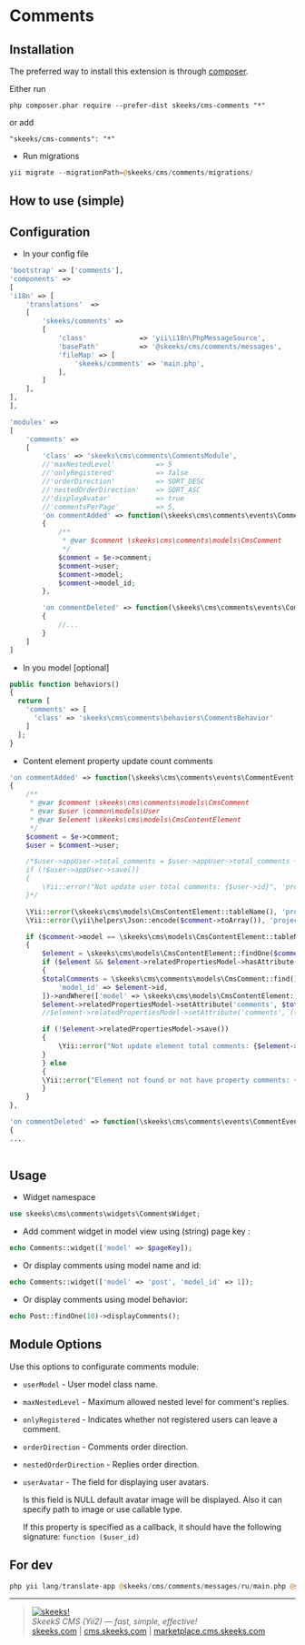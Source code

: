 Comments
===================================

Installation
------------

The preferred way to install this extension is through [composer](http://getcomposer.org/download/).

Either run

```
php composer.phar require --prefer-dist skeeks/cms-comments "*"
```

or add

```
"skeeks/cms-comments": "*"
```

- Run migrations

```php
yii migrate --migrationPath=@skeeks/cms/comments/migrations/
```

How to use (simple)
----------


Configuration
------

- In your config file

```php
'bootstrap' => ['comments'],
'components' =>
[
'i18n' => [
    'translations'  =>
    [
        'skeeks/comments' =>
        [
            'class'             => 'yii\i18n\PhpMessageSource',
            'basePath'          => '@skeeks/cms/comments/messages',
            'fileMap' => [
                'skeeks/comments' => 'main.php',
            ],
        ]
    ],
],
],

'modules' =>
[
	'comments' =>
	[
	    'class' => 'skeeks\cms\comments\CommentsModule',
	    //'maxNestedLevel'          => 5
        //'onlyRegistered'          => false
        //'orderDirection'          => SORT_DESC
        //'nestedOrderDirection'    => SORT_ASC
        //'displayAvatar'           => true
        //'commentsPerPage'         => 5,
        'on commentAdded' => function(\skeeks\cms\comments\events\CommentEvent $e)
        {
            /**
             * @var $comment \skeeks\cms\comments\models\CmsComment
             */
            $comment = $e->comment;
            $comment->user;
            $comment->model;
            $comment->model_id;
        },

        'on commentDeleted' => function(\skeeks\cms\comments\events\CommentEvent $e)
        {
            //...
        }
	]
]
```

- In you model [optional]

```php
public function behaviors()
{
  return [
    'comments' => [
      'class' => 'skeeks\cms\comments\behaviors\CommentsBehavior'
    ]
  ];
}
```

- Content element property update count comments

```php
'on commentAdded' => function(\skeeks\cms\comments\events\CommentEvent $e)
{
	/**
	 * @var $comment \skeeks\cms\comments\models\CmsComment
	 * @var $user \common\models\User
	 * @var $element \skeeks\cms\models\CmsContentElement
	 */
	$comment = $e->comment;
	$user = $comment->user;

	/*$user->appUser->total_comments = $user->appUser->total_comments + 1;
	if (!$user->appUser->save())
	{
	    \Yii::error("Not update user total comments: {$user->id}", 'project');
	}*/

	\Yii::error(\skeeks\cms\models\CmsContentElement::tableName(), 'project');
	\Yii::error(\yii\helpers\Json::encode($comment->toArray()), 'project');

	if ($comment->model == \skeeks\cms\models\CmsContentElement::tableName())
	{
	    $element = \skeeks\cms\models\CmsContentElement::findOne($comment->model_id);
	    if ($element && $element->relatedPropertiesModel->hasAttribute('comments'))
	    {
		$totalComments = \skeeks\cms\comments\models\CmsComment::find()->where([
		    'model_id' => $element->id,
		])->andWhere(['model' => \skeeks\cms\models\CmsContentElement::tableName()])->count();
		$element->relatedPropertiesModel->setAttribute('comments', $totalComments);
		//$element->relatedPropertiesModel->setAttribute('comments', ((int) $element->relatedPropertiesModel->getAttribute('comments') + 1));

		if (!$element->relatedPropertiesModel->save())
		{
		    \Yii::error("Not update element total comments: {$element->id}", 'project');
		}
	    } else
	    {
		\Yii::error("Element not found or not have property comments: {$element->id}", 'project');
	    }
	}
},

'on commentDeleted' => function(\skeeks\cms\comments\events\CommentEvent $e)
{
....
	    
```
	    
Usage
---

- Widget namespace
```php
use skeeks\cms\comments\widgets\CommentsWidget;
```

- Add comment widget in model view using (string) page key :

```php
echo Comments::widget(['model' => $pageKey]);
```

- Or display comments using model name and id:

```php
echo Comments::widget(['model' => 'post', 'model_id' => 1]);
```

- Or display comments using model behavior:

```php
echo Post::findOne(10)->displayComments();
```

Module Options
-------

Use this options to configurate comments module:

- `userModel` - User model class name.

- `maxNestedLevel` - Maximum allowed nested level for comment's replies.

- `onlyRegistered` - Indicates whether not registered users can leave a comment.

- `orderDirection` - Comments order direction.

- `nestedOrderDirection` - Replies order direction.

- `userAvatar` - The field for displaying user avatars.

  Is this field is NULL default avatar image will be displayed. Also it can specify path to image or use callable type.

  If this property is specified as a callback, it should have the following signature: `function ($user_id)`


For dev
-------
```php
php yii lang/translate-app @skeeks/cms/comments/messages/ru/main.php @skeeks/cms/comments/messages/ main.php
```
___


> [![skeeks!](https://gravatar.com/userimage/74431132/13d04d83218593564422770b616e5622.jpg)](http://skeeks.com)  
<i>SkeekS CMS (Yii2) — fast, simple, effective!</i>  
[skeeks.com](http://skeeks.com) | [cms.skeeks.com](http://cms.skeeks.com) | [marketplace.cms.skeeks.com](http://marketplace.cms.skeeks.com)



